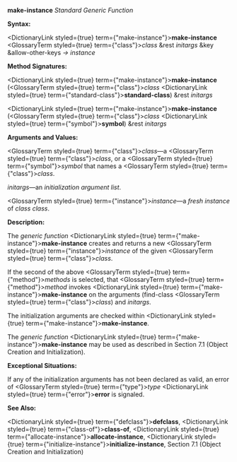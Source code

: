 **make-instance** *Standard Generic Function* 



**Syntax:** 



<DictionaryLink styled={true} term={"make-instance"}><b>make-instance</b></DictionaryLink> <GlossaryTerm styled={true} term={"class"}><i>class</i></GlossaryTerm> &amp;rest *initargs* &amp;key &amp;allow-other-keys *→ instance* 



**Method Signatures:** 



<DictionaryLink styled={true} term={"make-instance"}><b>make-instance</b></DictionaryLink> (<GlossaryTerm styled={true} term={"class"}><i>class</i></GlossaryTerm> <DictionaryLink styled={true} term={"standard-class"}><b>standard-class</b></DictionaryLink>) &amp;rest *initargs* 



<DictionaryLink styled={true} term={"make-instance"}><b>make-instance</b></DictionaryLink> (<GlossaryTerm styled={true} term={"class"}><i>class</i></GlossaryTerm> <DictionaryLink styled={true} term={"symbol"}><b>symbol</b></DictionaryLink>) &amp;rest *initargs* 



**Arguments and Values:** 



<GlossaryTerm styled={true} term={"class"}><i>class</i></GlossaryTerm>—a <GlossaryTerm styled={true} term={"class"}><i>class</i></GlossaryTerm>, or a <GlossaryTerm styled={true} term={"symbol"}><i>symbol</i></GlossaryTerm> that names a <GlossaryTerm styled={true} term={"class"}><i>class</i></GlossaryTerm>. 



*initargs*—an *initialization argument list*. 



<GlossaryTerm styled={true} term={"instance"}><i>instance</i></GlossaryTerm>—a *fresh instance* of *class class*. 







 



 



**Description:** 



The *generic function* <DictionaryLink styled={true} term={"make-instance"}><b>make-instance</b></DictionaryLink> creates and returns a new <GlossaryTerm styled={true} term={"instance"}><i>instance</i></GlossaryTerm> of the given <GlossaryTerm styled={true} term={"class"}><i>class</i></GlossaryTerm>. 



If the second of the above <GlossaryTerm styled={true} term={"method"}><i>methods</i></GlossaryTerm> is selected, that <GlossaryTerm styled={true} term={"method"}><i>method</i></GlossaryTerm> invokes <DictionaryLink styled={true} term={"make-instance"}><b>make-instance</b></DictionaryLink> on the arguments (find-class <GlossaryTerm styled={true} term={"class"}><i>class</i></GlossaryTerm>) and *initargs*. 



The initialization arguments are checked within <DictionaryLink styled={true} term={"make-instance"}><b>make-instance</b></DictionaryLink>. 



The *generic function* <DictionaryLink styled={true} term={"make-instance"}><b>make-instance</b></DictionaryLink> may be used as described in Section 7.1 (Object Creation and Initialization). 



**Exceptional Situations:** 



If any of the initialization arguments has not been declared as valid, an error of <GlossaryTerm styled={true} term={"type"}><i>type</i></GlossaryTerm> <DictionaryLink styled={true} term={"error"}><b>error</b></DictionaryLink> is signaled. 



**See Also:** 



<DictionaryLink styled={true} term={"defclass"}><b>defclass</b></DictionaryLink>, <DictionaryLink styled={true} term={"class-of"}><b>class-of</b></DictionaryLink>, <DictionaryLink styled={true} term={"allocate-instance"}><b>allocate-instance</b></DictionaryLink>, <DictionaryLink styled={true} term={"initialize-instance"}><b>initialize-instance</b></DictionaryLink>, Section 7.1 (Object Creation and Initialization) 



